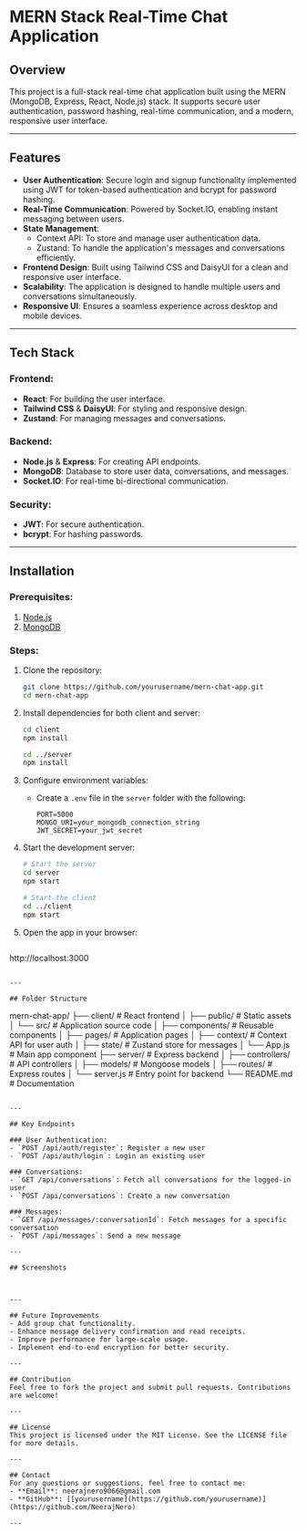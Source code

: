 # MERN Stack Real-Time Chat Application

## Overview
This project is a full-stack real-time chat application built using the MERN (MongoDB, Express, React, Node.js) stack. It supports secure user authentication, password hashing, real-time communication, and a modern, responsive user interface.

---

## Features
- **User Authentication**: Secure login and signup functionality implemented using JWT for token-based authentication and bcrypt for password hashing.
- **Real-Time Communication**: Powered by Socket.IO, enabling instant messaging between users.
- **State Management**:
  - Context API: To store and manage user authentication data.
  - Zustand: To handle the application's messages and conversations efficiently.
- **Frontend Design**: Built using Tailwind CSS and DaisyUI for a clean and responsive user interface.
- **Scalability**: The application is designed to handle multiple users and conversations simultaneously.
- **Responsive UI**: Ensures a seamless experience across desktop and mobile devices.

---

## Tech Stack

### Frontend:
- **React**: For building the user interface.
- **Tailwind CSS** & **DaisyUI**: For styling and responsive design.
- **Zustand**: For managing messages and conversations.

### Backend:
- **Node.js** & **Express**: For creating API endpoints.
- **MongoDB**: Database to store user data, conversations, and messages.
- **Socket.IO**: For real-time bi-directional communication.

### Security:
- **JWT**: For secure authentication.
- **bcrypt**: For hashing passwords.

---

## Installation

### Prerequisites:
1. [Node.js](https://nodejs.org/)
2. [MongoDB](https://www.mongodb.com/)

### Steps:

1. Clone the repository:
   ```bash
   git clone https://github.com/yourusername/mern-chat-app.git
   cd mern-chat-app
   ```

2. Install dependencies for both client and server:
   ```bash
   cd client
   npm install

   cd ../server
   npm install
   ```

3. Configure environment variables:
   - Create a `.env` file in the `server` folder with the following:
     ```env
     PORT=5000
     MONGO_URI=your_mongodb_connection_string
     JWT_SECRET=your_jwt_secret
     ```

4. Start the development server:
   ```bash
   # Start the server
   cd server
   npm start

   # Start the client
   cd ../client
   npm start
   ```

5. Open the app in your browser:
   ```
http://localhost:3000
```

---

## Folder Structure

```
mern-chat-app/
├── client/                # React frontend
│   ├── public/            # Static assets
│   └── src/               # Application source code
│       ├── components/    # Reusable components
│       ├── pages/         # Application pages
│       ├── context/       # Context API for user auth
│       ├── state/         # Zustand store for messages
│       └── App.js         # Main app component
├── server/                # Express backend
│   ├── controllers/       # API controllers
│   ├── models/            # Mongoose models
│   ├── routes/            # Express routes
│   └── server.js          # Entry point for backend
└── README.md              # Documentation
```

---

## Key Endpoints

### User Authentication:
- `POST /api/auth/register`: Register a new user
- `POST /api/auth/login`: Login an existing user

### Conversations:
- `GET /api/conversations`: Fetch all conversations for the logged-in user
- `POST /api/conversations`: Create a new conversation

### Messages:
- `GET /api/messages/:conversationId`: Fetch messages for a specific conversation
- `POST /api/messages`: Send a new message

---

## Screenshots



---

## Future Improvements
- Add group chat functionality.
- Enhance message delivery confirmation and read receipts.
- Improve performance for large-scale usage.
- Implement end-to-end encryption for better security.

---

## Contribution
Feel free to fork the project and submit pull requests. Contributions are welcome!

---

## License
This project is licensed under the MIT License. See the LICENSE file for more details.

---

## Contact
For any questions or suggestions, feel free to contact me:
- **Email**: neerajnero9066@gmail.com
- **GitHub**: [[yourusername](https://github.com/yourusername)](https://github.com/NeerajNero)

---



